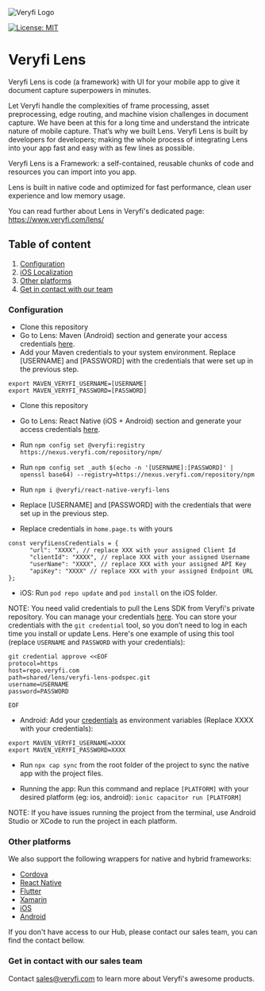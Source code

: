 ![Veryfi Logo](https://cdn.veryfi.com/logos/veryfi-logo-wide-github.png)

[![License: MIT](https://img.shields.io/badge/License-MIT-green.svg)](https://opensource.org/licenses/MIT)
# Veryfi Lens
Veryfi Lens is code (a framework) with UI for your mobile app to give it document capture superpowers in minutes.

Let Veryfi handle the complexities of frame processing, asset preprocessing, edge routing, and machine vision challenges in document capture. We have been at this for a long time and understand the intricate nature of mobile capture. That’s why we built Lens. Veryfi Lens is built by developers for developers; making the whole process of integrating Lens into your app fast and easy with as few lines as possible.

Veryfi Lens is a Framework: a self-contained, reusable chunks of code and resources you can import into you app.

Lens is built in native code and optimized for fast performance, clean user experience and low memory usage.

You can read further about Lens in Veryfi's dedicated page: https://www.veryfi.com/lens/

## Table of content
1. [Configuration](#configuration)
2. [iOS Localization](#localization)
3. [Other platforms](#other_platforms)
4. [Get in contact with our team](#contact)

### Configuration <a name="configuration"></a>
- Clone this repository
- Go to Lens: Maven (Android) section and generate your access credentials [here](https://hub.veryfi.com/api/settings/keys/#package-managers-container).
- Add your Maven credentials to your system environment. Replace [USERNAME] and [PASSWORD] with the credentials that were set up in the previous step.
```
export MAVEN_VERYFI_USERNAME=[USERNAME]
export MAVEN_VERYFI_PASSWORD=[PASSWORD]
```

- Clone this repository
- Go to Lens: React Native (iOS + Android) section and generate your access credentials [here](https://hub.veryfi.com/api/settings/keys/#package-managers-container).
- Run `npm config set @veryfi:registry https://nexus.veryfi.com/repository/npm/`
- Run `npm config set _auth $(echo -n '[USERNAME]:[PASSWORD]' | openssl base64) --registry=https://nexus.veryfi.com/repository/npm`
- Run `npm i @veryfi/react-native-veryfi-lens`
- Replace [USERNAME] and [PASSWORD] with the credentials that were set up in the previous step.


- Replace credentials in `home.page.ts` with yours
```
const veryfiLensCredentials = {
      "url": "XXXX", // replace XXX with your assigned Client Id
      "clientId": "XXXX", // replace XXX with your assigned Username 
      "userName": "XXXX", // replace XXX with your assigned API Key 
      "apiKey": "XXXX" // replace XXX with your assigned Endpoint URL
};
```
- iOS: Run `pod repo update` and `pod install` on the iOS folder.

NOTE: You need valid credentials to pull the Lens SDK from Veryfi's private repository. You can manage your credentials [here](https://hub.veryfi.com/api/settings/keys/#package-managers-container).
You can store your credentials with the `git credential` tool, so you don’t need to log in each time you install or update Lens. Here's one example of using this tool (replace `USERNAME` and `PASSWORD` with your credentials):
```
git credential approve <<EOF
protocol=https
host=repo.veryfi.com
path=shared/lens/veryfi-lens-podspec.git
username=USERNAME
password=PASSWORD

EOF
```

- Android: Add your [credentials](https://hub.veryfi.com/api/settings/keys/) as environment variables (Replace XXXX with your credentials):
```
export MAVEN_VERYFI_USERNAME=XXXX
export MAVEN_VERYFI_PASSWORD=XXXX
```
- Run `npx cap sync` from the root folder of the project to sync the native app with the project files.

- Running the app: Run this command and replace `[PLATFORM]` with your desired platform (eg: ios, android):
```ionic capacitor run [PLATFORM]```

NOTE: If you have issues running the project from the terminal, use Android Studio or XCode to run the project in each platform.

### Other platforms <a name="other_platforms"></a>
We also support the following wrappers for native and hybrid frameworks:
- [Cordova](https://hub.veryfi.com/lens/docs/cordova/)
- [React Native](https://hub.veryfi.com/lens/docs/react-native/)
- [Flutter](https://hub.veryfi.com/lens/docs/flutter/)
- [Xamarin](https://hub.veryfi.com/lens/docs/xamarin/)
- [iOS](https://hub.veryfi.com/lens/docs/ios/)
- [Android](https://hub.veryfi.com/lens/docs/android/)

If you don't have access to our Hub, please contact our sales team, you can find the contact bellow.

### Get in contact with our sales team <a name="contact"></a>
Contact sales@veryfi.com to learn more about Veryfi's awesome products.
